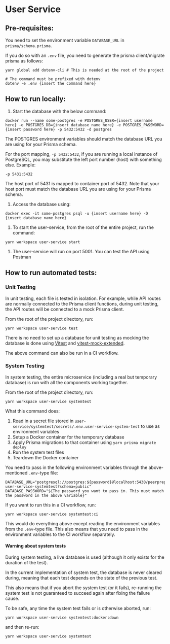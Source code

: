 # User Service

## Pre-requisites:
You need to set the environment variable `DATABASE_URL` in `prisma/schema.prisma`. 

If you do so with an `.env` file, you need to generate the prisma client/migrate prisma as follows:

```
yarn global add dotenv-cli # This is needed at the root of the project

# The command must be prefixed with dotenv
dotenv -e .env {insert the command here}
```

## How to run locally:

1) Start the database with the below command:

```
docker run --name some-postgres -e POSTGRES_USER={insert username here} -e POSTGRES_DB={insert database name here} -e POSTGRES_PASSWORD={insert password here} -p 5432:5432 -d postgres 
```
The POSTGRES environment variables should match the database URL you are using for your Prisma schema.

For the port mapping, `-p 5432:5432`, if you are running a local instance of PostgreSQL, you may substitute the left port number (host) with something else. Example:
```
-p 5431:5432
```
The host port of 5431 is mapped to container port of 5432. Note that your host port must match the database URL you are using for your Prisma schema.

1) Access the database using:

```
docker exec -it some-postgres psql -u {insert username here} -D {insert database name here}
```

1) To start the user-service, from the root of the entire project, run the command:
```
yarn workspace user-service start
```

1) The user-service will run on port 5001. You can test the API using Postman

## How to run automated tests:

### Unit Testing
In unit testing, each file is tested in isolation. 
For example, while API routes are normally connected to the Prisma client functions, during unit testing, the API routes will be connected to a mock Prisma client.

From the root of the project directory, run:
```
yarn workspace user-service test
```

There is no need to set up a database for unit testing as mocking the database is done using [Vitest](https://vitest.dev/) and [vitest-mock-extended](https://www.npmjs.com/package/vitest-mock-extended).

The above command can also be run in a CI workflow.

### System Testing
In system testing, the entire microservice (including a real but temporary database) is run with all the components working together.

From the root of the project directory, run:
```
yarn workspace user-service systemtest
```

What this command does:
1) Read in a secret file stored in `user-service/systemtest/secrets/.env.user-service-system-test` to use as environment variables
2) Setup a Docker container for the temporary database
3) Apply Prisma migrations to that container using `yarn prisma migrate deploy`
4) Run the system test files
5) Teardown the Docker container

You need to pass in the following environment variables through the above-mentioned `.env`-type file:
```
DATABASE_URL="postgresql://postgres:${password}@localhost:5430/peerprepdb-user-service-systemtest?schema=public"
DATABASE_PASSWORD="${The password you want to pass in. This must match the password in the above variable}"
```

If you want to run this in a CI workflow, run:
```
yarn workspace user-service systemtest:ci
```

This would do everything above except reading the environment variables from the `.env`-type file.
This also means that you need to pass in the environment variables to the CI workflow separately.

#### Warning about system tests
During system testing, a live database is used (although it only exists for the duration of the test).

In the current implementation of system test, the database is never cleared during, meaning that each test depends on the state of the previous test.

This also means that if you abort the system test (or it fails), re-running the system test is not guaranteed to succeed again after fixing the failure cause.

To be safe, any time the system test fails or is otherwise aborted, run:
```
yarn workspace user-service systemtest:docker:down
```
and then re-run:
```
yarn workspace user-service systemtest
```
